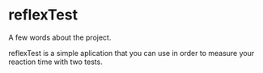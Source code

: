 # reflexTest

A few words about the project.

reflexTest is a simple aplication that you can use in order to measure your reaction time with two tests. 
